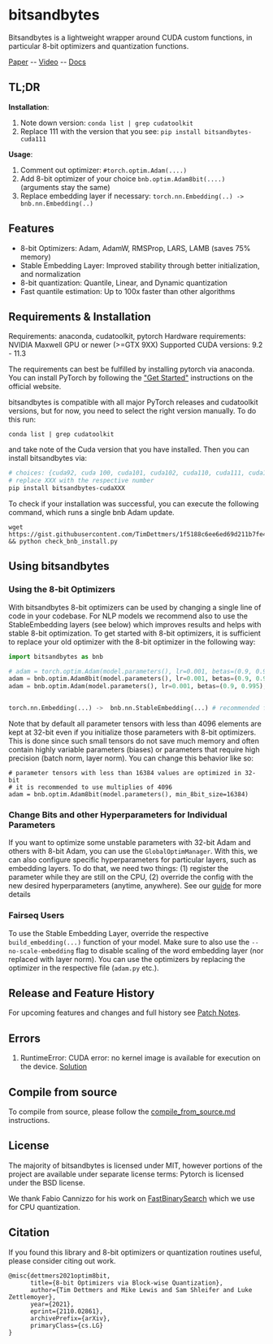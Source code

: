 # bitsandbytes

Bitsandbytes is a lightweight wrapper around CUDA custom functions, in particular 8-bit optimizers and quantization functions.

[Paper](https://arxiv.org/abs/2110.02861) -- [Video](https://www.youtube.com/watch?v=IxrlHAJtqKE) -- [Docs](https://bitsandbytes.readthedocs.io/en/latest/)

## TL;DR
**Installation**:
1. Note down version: ``conda list | grep cudatoolkit``
2. Replace 111 with the version that you see: ``pip install bitsandbytes-cuda111``

**Usage**:
1. Comment out optimizer: ``#torch.optim.Adam(....)``
2. Add 8-bit optimizer of your choice ``bnb.optim.Adam8bit(....)`` (arguments stay the same)
3. Replace embedding layer if necessary: ``torch.nn.Embedding(..) -> bnb.nn.Embedding(..)``


## Features
- 8-bit Optimizers: Adam, AdamW, RMSProp, LARS, LAMB (saves 75% memory)
- Stable Embedding Layer: Improved stability through better initialization, and normalization
- 8-bit quantization: Quantile, Linear, and Dynamic quantization
- Fast quantile estimation: Up to 100x faster than other algorithms

## Requirements & Installation

Requirements: anaconda, cudatoolkit, pytorch
Hardware requirements: NVIDIA Maxwell GPU or newer (>=GTX 9XX)
Supported CUDA versions: 9.2 - 11.3

The requirements can best be fulfilled by installing pytorch via anaconda. You can install PyTorch by following the ["Get Started"](https://pytorch.org/get-started/locally/) instructions on the official website.

bitsandbytes is compatible with all major PyTorch releases and cudatoolkit versions, but for now, you need to select the right version manually. To do this run:

```conda list | grep cudatoolkit```

and take note of the Cuda version that you have installed. Then you can install bitsandbytes via:
```bash
# choices: {cuda92, cuda 100, cuda101, cuda102, cuda110, cuda111, cuda113}
# replace XXX with the respective number
pip install bitsandbytes-cudaXXX
```

To check if your installation was successful, you can execute the following command, which runs a single bnb Adam update.
```
wget https://gist.githubusercontent.com/TimDettmers/1f5188c6ee6ed69d211b7fe4e381e713/raw/4d17c3d09ccdb57e9ab7eca0171f2ace6e4d2858/check_bnb_install.py && python check_bnb_install.py
```

## Using bitsandbytes

### Using the 8-bit Optimizers

With bitsandbytes 8-bit optimizers can be used by changing a single line of code in your codebase. For NLP models we recommend also to use the StableEmbedding layers (see below) which improves results and helps with stable 8-bit optimization.  To get started with 8-bit optimizers, it is sufficient to replace your old optimizer with the 8-bit optimizer in the following way:
```python
import bitsandbytes as bnb

# adam = torch.optim.Adam(model.parameters(), lr=0.001, betas=(0.9, 0.995)) # comment out old optimizer
adam = bnb.optim.Adam8bit(model.parameters(), lr=0.001, betas=(0.9, 0.995)) # add bnb optimizer
adam = bnb.optim.Adam(model.parameters(), lr=0.001, betas=(0.9, 0.995), optim_bits=8) # equivalent


torch.nn.Embedding(...) ->  bnb.nn.StableEmbedding(...) # recommended for NLP models
```

Note that by default all parameter tensors with less than 4096 elements are kept at 32-bit even if you initialize those parameters with 8-bit optimizers. This is done since such small tensors do not save much memory and often contain highly variable parameters (biases) or parameters that require high precision (batch norm, layer norm). You can change this behavior like so:
```
# parameter tensors with less than 16384 values are optimized in 32-bit
# it is recommended to use multiplies of 4096
adam = bnb.optim.Adam8bit(model.parameters(), min_8bit_size=16384) 
```

### Change Bits and other Hyperparameters for Individual Parameters

If you want to optimize some unstable parameters with 32-bit Adam and others with 8-bit Adam, you can use the `GlobalOptimManager`. With this, we can also configure specific hyperparameters for particular layers, such as embedding layers. To do that, we need two things: (1) register the parameter while they are still on the CPU, (2) override the config with the new desired hyperparameters (anytime, anywhere). See our [guide](howto_config_override.md) for more details

### Fairseq Users

To use the Stable Embedding Layer, override the respective `build_embedding(...)` function of your model. Make sure to also use the `--no-scale-embedding` flag to disable scaling of the word embedding layer (nor replaced with layer norm). You can use the optimizers by replacing the optimizer in the respective file (`adam.py` etc.).

## Release and Feature History

For upcoming features and changes and full history see [Patch Notes](CHANGELOG.md).

## Errors

1. RuntimeError: CUDA error: no kernel image is available for execution on the device. [Solution](errors_and_solutions.md#No-kernel-image-available)

## Compile from source

To compile from source, please follow the [compile_from_source.md](compile_from_source.md) instructions.

## License

The majority of bitsandbytes is licensed under MIT, however portions of the project are available under separate license terms: Pytorch is licensed under the BSD license.

We thank Fabio Cannizzo for his work on [FastBinarySearch](https://github.com/fabiocannizzo/FastBinarySearch) which we use for CPU quantization.

## Citation
If you found this library and 8-bit optimizers or quantization routines useful, please consider citing out work.
```
@misc{dettmers2021optim8bit,
      title={8-bit Optimizers via Block-wise Quantization},
      author={Tim Dettmers and Mike Lewis and Sam Shleifer and Luke Zettlemoyer},
      year={2021},
      eprint={2110.02861},
      archivePrefix={arXiv},
      primaryClass={cs.LG}
}
```
